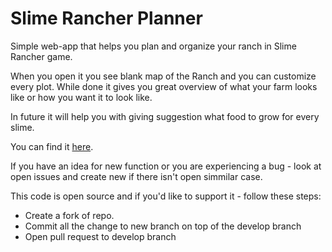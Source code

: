 # Slime Rancher Planner
Simple web-app that helps you plan and organize your ranch in Slime Rancher game.

When you open it you see blank map of the Ranch and you can customize every plot. While done it gives you great overview of what your farm looks like or how you want it to look like.

In future it will help you with giving suggestion what food to grow for every slime.

You can find it [here](https://baatochan.github.io/Slime-Rancher-Planner/).

If you have an idea for new function or you are experiencing a bug - look at open issues and create new if there isn't open simmilar case.

This code is open source and if you'd like to support it - follow these steps:
* Create a fork of repo.
* Commit all the change to new branch on top of the develop branch
* Open pull request to develop branch
